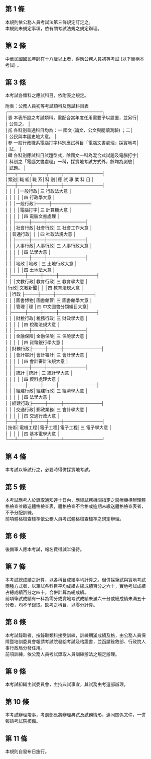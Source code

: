 第 1 條
-------
本規則依公務人員考試法第三條規定訂定之。  
本規則未規定事項，依有關考試法規之規定辦理。

第 2 條
-------
中華民國國民年齡在十八歲以上者，得應公務人員初等考試 (以下簡稱本  
考試) 。

第 3 條
-------
本考試各類科之應試科目，依附表之規定。  
  
附表：公務人員初等考試類科及應試科目表  
┌──────────────────────────────┐  
│壹  本表所設之考試類科，需配合當年度任用需要予以設置，並另行│  
│    公告之。                                                │  
│貳  各科別普通科目均為：一  國文 (論文、公文與閱讀測驗) ；二│  
│    公民與本國史地大意。                                    │  
│參  一般行政職系電腦打字科別應試科目「電腦文書處理」採實地考│  
│    試。                                                    │  
│肆  各科別應試科目試題型式，除國文一科為混合式試題及電腦打字│  
│    科別之「電腦文書處理」一科，採實地考試方式外，餘均為測驗│  
│    試題。                                                  │  
├──┬────┬────┬────┬────────────┤  
│類別│職    組│職    系│科    別│應  試  專  業  科  目  │  
├──┼────┼────┼────┼────────────┤  
│    │        │        │一般行政│三  行政法大意          │  
│    │        │        │        │四  行政學大意          │  
│    │        │一般行政├────┼────────────┤  
│    │        │        │電腦打字│三  計算機大意          │  
│    │        │        │        │四  電腦文書處理        │  
│    │        ├────┼────┼────────────┤  
│    │        │社會行政│社會行政│三  社會工作大意        │  
│    │普通行政│        │        │四  社政法規大意        │  
│    │        ├────┼────┼────────────┤  
│    │        │人事行政│人事行政│三  人事行政大意        │  
│    │        │        │        │四  法學大意            │  
│    │        ├────┼────┼────────────┤  
│    │        │地政    │地政    │三  土地行政大意        │  
│    │        │        │        │四  土地法大意          │  
│    ├────┼────┼────┼────────────┤  
│    │        │文教行政│教育行政│三  教育學大意          │  
│行政│文教新聞│        │        │四  教育法規大意        │  
│    │行政    ├────┼────┼────────────┤  
│    │        │圖書博物│圖書館管│三  圖書館學大意        │  
│    │        │管理    │理      │四  中文圖書分類編目大意│  
│    ├────┼────┼────┼────────────┤  
│    │        │財稅行政│稅務行政│三  財政學大意          │  
│    │        │        │        │四  稅務法規大意        │  
│    │        ├────┼────┼────────────┤  
│    │        │金融保險│金融保險│三  保險學大意          │  
│    │        │        │        │四  貨幣銀行學大意      │  
│    │財務行政├────┼────┼────────────┤  
│    │        │會計審計│會計審計│三  會計學大意          │  
│    │        │        │        │四  會計審計法規大意    │  
│    │        ├────┼────┼────────────┤  
│    │        │統計    │統計    │三  統計學大意          │  
│    │        │        │        │四  資料處理大意        │  
│    ├────┼────┼────┼────────────┤  
│    │        │經建行政│經建行政│三  經濟學大意          │  
│    │        │        │        │四  法學大意            │  
│    │經建行政├────┼────┼────────────┤  
│    │        │交通行政│郵政業務│三  會計學大意          │  
│    │        │        │        │四  交通行政大意        │  
├──┼────┼────┼────┼────────────┤  
│技術│電機工程│電子工程│電子工程│三  電子學大意          │  
│    │        │        │        │四  基本電學大意        │  
└──┴────┴────┴────┴────────────┘

第 4 條
-------
本考試以筆試行之，必要時得併採實地考試。

第 5 條
-------
本考試應考人於錄取通知達十日內，應經試務機關指定之醫療機構辦理體  
格檢查並繳送體格檢查表，體格檢查不合格或逾期未繳送體格檢查表者，  
不予分配訓練。  
前項體格檢查標準依公務人員考試體格檢查標準之規定辦理。

第 6 條
-------
後備軍人應本考試，報名費得減半優待。

第 7 條
-------
本考試總成績之計算，以各科目成績平均計算之。但併採筆試與實地考試  
兩種方式者，以筆試各科目平均成績占總成績百分之六十，實地考試成績  
占總成績百分之四十，合併計算為總成績。  
前項筆試成績有一科為零分或實地考試成績未滿六十分或總成績未滿五十  
分者，均不予錄取。缺考之科目，以零分計算。

第 8 條
-------
本考試錄取者，按錄取類科接受訓練，訓練期滿成績及格，由公務人員保  
障暨培訓委員會報請考試院發給考試及格證書，並函請銓敘部、行政院人  
事行政局分發任用。  
前項訓練，依公務人員考試錄取人員訓練辦法之規定辦理。

第 9 條
-------
本考試組織主試委員會，主持典試事宜，其試務由考選部辦理。

第 10 條
--------
本考試辦理竣事，考選部應將辦理典試及試務情形，連同關係文件，一併  
報請考試院核備。

第 11 條
--------
本規則自發布日施行。

